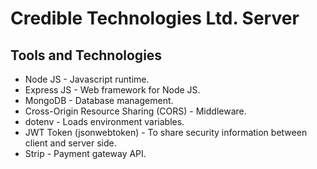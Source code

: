 # Credible Technologies Ltd. Server

## Tools and Technologies

* Node JS - Javascript runtime.
* Express JS - Web framework for Node JS.
* MongoDB - Database management.
* Cross-Origin Resource Sharing (CORS) - Middleware.
* dotenv -  Loads environment variables.
* JWT Token (jsonwebtoken) - To share security information between client and server side.
* Strip - Payment gateway API.
